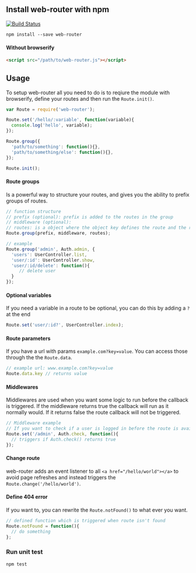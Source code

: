 ## Install web-router with npm
[![Build Status](https://travis-ci.org/kvartborg/web-router.svg?branch=master)](https://travis-ci.org/kvartborg/web-router)

```txt
npm install --save web-router
```

#### Without browserify
```html
<script src="/path/to/web-router.js"></script>
```

## Usage
To setup web-router all you need to do is to reqiure the module with browserify, define your routes and then run the `Route.init()`.
```js
var Route = require('web-router');

Route.set('/hello/:variable', function(variable){
  console.log('hello', variable);
});

Route.group({
  'path/to/something': function(){},
  'path/to/something/else': function(){},
});

Route.init();
```

#### Route groups
Is a powerful way to structure your routes, and gives you the ability to prefix groups of routes.

```js
// function structure
// prefix (optional): prefix is added to the routes in the group
// middleware (optional):
// routes: is a object where the object key defines the route and the related function is the callback
Route.group(prefix, middleware, routes);

// example
Route.group('admin', Auth.admin, {
  'users': UserController.list,
  'user/:id': UserController.show,
  'user/:id/delete': function(){
     // delete user
  }
});
```

#### Optional variables
If you need a variable in a route to be optional, you can do this by adding a `?` at the end
```js
Route.set('user/:id?', UserController.index);
```

#### Route parameters
If you have a url with params `example.com?key=value`. You can access those through the the `Route.data`.
```js
// example url: www.example.com?key=value
Route.data.key // returns value
```

#### Middlewares
Middlewares are used when you want some logic to run before the callback is triggered. If the middleware returns true the callback will run as it normally would. If it returns false the route callback will not be triggered.
```js
// Middleware example
// If you want to check if a user is logged in before the route is available
Route.set('/admin', Auth.check, function(){
  // triggers if Auth.check() returns true
});
```


#### Change route
web-router adds an event listener to all `<a href="/hello/world"></a>` to avoid page refreshes and instead triggers the `Route.change('/hello/world')`.


#### Define 404 error
If you want to, you can rewrite the `Route.notFound()` to what ever you want.
```js
// defined function which is triggered when route isn't found
Route.notFound = function(){
  // do something
};
```


### Run unit test
```
npm test
```
